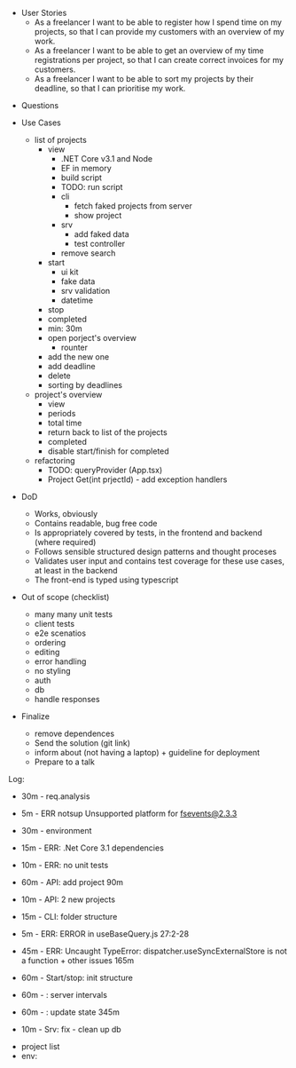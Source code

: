 + User Stories
    + As a freelancer I want to be able to register how I spend time on my projects, so that I can provide my customers with an overview of my work.
    + As a freelancer I want to be able to get an overview of my time registrations per project, so that I can create correct invoices for my customers.
    + As a freelancer I want to be able to sort my projects by their deadline, so that I can prioritise my work.

- Questions

- Use Cases
    - list of projects
        - view
            +  .NET Core v3.1 and Node  
            + EF in memory
            + build script
            - TODO: run script
            + cli
                + fetch faked projects from server
                + show project
            + srv
                + add faked data
                + test controller
            + remove search
        - start
            + ui kit
            - fake data
            - srv validation
            - datetime
        - stop
        - completed
        - min: 30m
        - open porject's overview
            - rounter
        - add the new one
        - add deadline
        - delete 
        - sorting by deadlines        
    - project's overview 
        - view
        - periods
        - total time
        - return back to list of the projects
        - completed
        - disable start/finish for completed
    - refactoring
        - TODO: queryProvider (App.tsx)
        - Project Get(int prjectId) - add exception handlers

- DoD
    - Works, obviously
    - Contains readable, bug free code
    - Is appropriately covered by tests, in the frontend and backend (where required)
    - Follows sensible structured design patterns and thought proceses
    - Validates user input and contains test coverage for these use cases, at least in the backend
    - The front-end is typed using typescript

-   Out of scope (checklist)
    - many many unit tests
    - client tests
    - e2e scenatios
    - ordering
    - editing
    - error handling
    - no styling
    - auth
    - db
    - handle responses

- Finalize
    - remove dependences
    - Send the solution (git link)
    - inform about (not having a laptop) + guideline for deployment
    - Prepare to a talk


Log:
+ 30m - req.analysis
+  5m - ERR notsup Unsupported platform for fsevents@2.3.3
+ 30m - environment 
+ 15m - ERR: .Net Core 3.1 dependencies
+ 10m - ERR: no unit tests
+ 60m - API: add project
90m

+ 10m - API: 2 new projects
+ 15m - CLI: folder structure
+  5m - ERR: ERROR in useBaseQuery.js 27:2-28
+ 45m - ERR: Uncaught TypeError: dispatcher.useSyncExternalStore is not a function + other issues
165m

+ 60m - Start/stop: init structure
+ 60m -           : server intervals
+ 60m -           : update state
345m

+ 10m - Srv: fix - clean up db

- project list
- env: 


